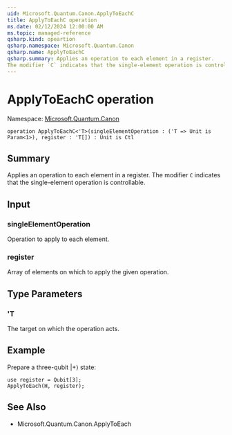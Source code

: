 ```yaml
---
uid: Microsoft.Quantum.Canon.ApplyToEachC
title: ApplyToEachC operation
ms.date: 02/12/2024 12:00:00 AM
ms.topic: managed-reference
qsharp.kind: opeartion
qsharp.namespace: Microsoft.Quantum.Canon
qsharp.name: ApplyToEachC
qsharp.summary: Applies an operation to each element in a register.
The modifier `C` indicates that the single-element operation is controllable.
---
```


# ApplyToEachC operation

Namespace: [Microsoft.Quantum.Canon](xref:Microsoft.Quantum.Canon)

```qsharp
operation ApplyToEachC<'T>(singleElementOperation : ('T => Unit is Param<1>), register : 'T[]) : Unit is Ctl
```

## Summary
Applies an operation to each element in a register.
The modifier `C` indicates that the single-element operation is controllable.

## Input
### singleElementOperation
Operation to apply to each element.
### register
Array of elements on which to apply the given operation.

## Type Parameters
### 'T
The target on which the operation acts.

## Example
Prepare a three-qubit |+⟩ state:
```qsharp
use register = Qubit[3];
ApplyToEach(H, register);
```

## See Also
- Microsoft.Quantum.Canon.ApplyToEach
